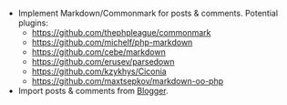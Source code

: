 - Implement Markdown/Commonmark for posts & comments.  Potential plugins:
	- https://github.com/thephpleague/commonmark
	- https://github.com/michelf/php-markdown
	- https://github.com/cebe/markdown
	- https://github.com/erusev/parsedown
	- https://github.com/kzykhys/Ciconia
	- https://github.com/maxtsepkov/markdown-oo-php
- Import posts & comments from [Blogger](http://cafink.blogspot.com).
